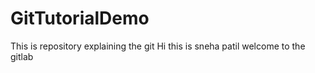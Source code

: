 # GitTutorialDemo
This is repository explaining the git
Hi this is sneha patil
welcome to the gitlab